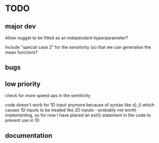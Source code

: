# TODO

## major dev
Allow nugget to be fitted as an independant hyperparameter?

Include "special case 2" for the sensitivity (so that we can generalise the mean function)?

## bugs

## low priority
check for more speed ups in the sentitivity

code doesn't work for 1D input anymore because of syntax like x[:,i] which causes 1D inputs to be treated like 2D inputs - probably not worth implementing, so for now I have placed an exit() statement in the code to prevent use in 1D

## documentation
